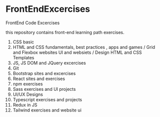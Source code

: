 # FrontEndExcercises
FrontEnd Code Excercises

this repository contains front-end learning path exercises.
1. CSS basic
2. HTML and CSS fundamentals, best practices , apps and games / Grid and Flexbox websites UI and websiets / Design HTML and CSS Templates
3. JS, JS DOM and JQuery excercises
4. Git
5. Bootstrap sites and excercises
6. React sites and exercises
7. npm exercises
8. Sass exercises and UI projects
9. UI/UX Designs
10. Typescript exercises and projects
11. Redux in JS
12. Tailwind exercises and website ui
